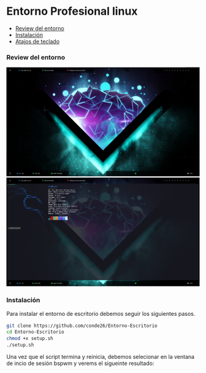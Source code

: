 # Entorno Profesional linux

- [Review del entorno](#review-del-entorno)
- [Instalación](#instalación)
- [Atajos de teclado](#atajos-de-teclado)


### Review del entorno 
![Escaneo IP 1](https://github.com/conde26/Entorno-Escritorio/blob/main/images/screen.png)
![Escaneo IP 1](https://github.com/conde26/Entorno-Escritorio/blob/main/images/screen2.png)

### Instalación 
Para instalar el entorno de escritorio debemos seguir los siguientes pasos.

```bash
git clone https://github.com/conde26/Entorno-Escritorio
cd Entorno-Escritorio
chmod +x setup.sh
./setup.sh
```
Una vez que el script termina y reinicia, debemos selecionar en la ventana de incio de sesión bspwm y verems el sigueinte resultado: 

